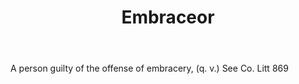 ---
title: Embraceor
letter: E
permalink: "/definitions/bld-embraceor.html"
body: A person guilty of the offense of embracery, (q. v.) See Co. Litt 869
published_at: '2018-07-07'
source: Black's Law Dictionary 2nd Ed (1910)
layout: post
---